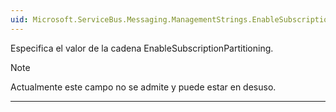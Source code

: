 ```yaml
---
uid: Microsoft.ServiceBus.Messaging.ManagementStrings.EnableSubscriptionPartitioning summary: *content
---
```


Especifica el valor de la cadena EnableSubscriptionPartitioning. 

> [!NOTE]
> Actualmente este campo no se admite y puede estar en desuso.

---

